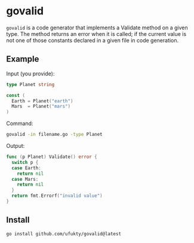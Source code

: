 # govalid

`govalid` is a code generator that implements a Validate method on a given type. The method returns an error when it is called; if the current value is not one of those constants declared in a given file in code generation.

## Example

Input (you provide):

```go
type Planet string

const (
  Earth = Planet("earth")
  Mars  = Planet("mars")
)
```

Command:

```sh
govalid -in filename.go -type Planet
```

Output:

```go
func (p Planet) Validate() error {
  switch p {
  case Earth:
    return nil
  case Mars:
    return nil
  }
  return fmt.Errorf("invalid value")
}
```

## Install

```sh
go install github.com/ufukty/govalid@latest
```
